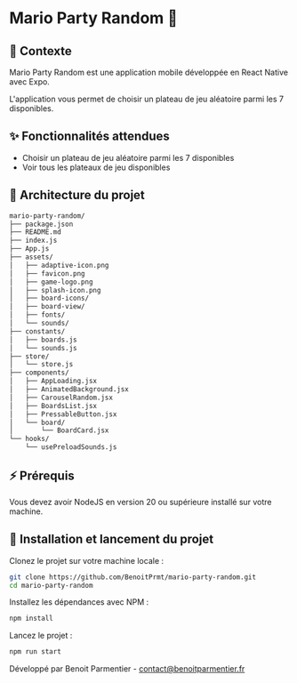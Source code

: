 # Mario Party Random 🍄

## 📱 Contexte
Mario Party Random est une application mobile développée en React Native avec Expo.

L'application vous permet de choisir un plateau de jeu aléatoire parmi les 7 disponibles.

## ✨ Fonctionnalités attendues
- Choisir un plateau de jeu aléatoire parmi les 7 disponibles
- Voir tous les plateaux de jeu disponibles

## 📁 Architecture du projet

```bash
mario-party-random/
├── package.json
├── README.md
├── index.js
├── App.js
├── assets/
│   ├── adaptive-icon.png
│   ├── favicon.png
│   ├── game-logo.png
│   ├── splash-icon.png
│   ├── board-icons/
│   ├── board-view/
│   ├── fonts/
│   └── sounds/
├── constants/
│   ├── boards.js
│   └── sounds.js
├── store/
│   └── store.js
├── components/
│   ├── AppLoading.jsx
│   ├── AnimatedBackground.jsx
│   ├── CarouselRandom.jsx
│   ├── BoardsList.jsx
│   ├── PressableButton.jsx
│   └── board/
│       └── BoardCard.jsx
└── hooks/
    └── usePreloadSounds.js
```

## ⚡️️ Prérequis
Vous devez avoir NodeJS en version 20 ou supérieure installé sur votre machine.

## 🚀 Installation et lancement du projet

Clonez le projet sur votre machine locale :
```bash
git clone https://github.com/BenoitPrmt/mario-party-random.git
cd mario-party-random
```

Installez les dépendances avec NPM :
```bash
npm install
```

Lancez le projet :
```bash
npm run start
```

Développé par Benoit Parmentier - contact@benoitparmentier.fr
